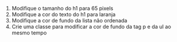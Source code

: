 1. Modifique o tamanho do h1 para 65 pixels
2. Modifique a cor do texto do h1 para laranja
3. Modifique a cor de fundo da lista não ordenada
4. Crie uma classe para modificar a cor de fundo da tag p e da ul ao mesmo tempo